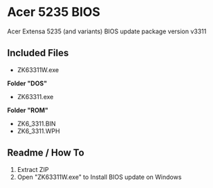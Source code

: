 # Acer 5235 BIOS
Acer Extensa 5235 (and variants) BIOS update package version v3311

## Included Files
- ZK63311W.exe

**Folder "DOS"**
- ZK63311.exe

**Folder "ROM"**
- ZK6_3311.BIN
- ZK6_3311.WPH

## Readme / How To
1. Extract ZIP
2. Open "ZK63311W.exe" to Install BIOS update on Windows
